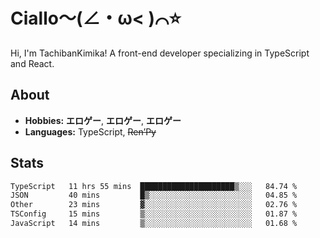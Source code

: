 # Ciallo～(∠・ω< )⌒⭐️

Hi, I'm TachibanKimika! A front-end developer specializing in TypeScript and React.

## About
- **Hobbies:** **エロゲー**, **エロゲー**, **エロゲー**
- **Languages:** TypeScript, ~~Ren’Py~~

## Stats
<!--START_SECTION:waka-->

```txt
TypeScript   11 hrs 55 mins  █████████████████████▒░░░   84.74 %
JSON         40 mins         █▒░░░░░░░░░░░░░░░░░░░░░░░   04.85 %
Other        23 mins         ▓░░░░░░░░░░░░░░░░░░░░░░░░   02.76 %
TSConfig     15 mins         ▒░░░░░░░░░░░░░░░░░░░░░░░░   01.87 %
JavaScript   14 mins         ▒░░░░░░░░░░░░░░░░░░░░░░░░   01.68 %
```

<!--END_SECTION:waka-->

<!-- ![Metrics](https://metrics.lecoq.io/TachibanaKimika?template=classic&base.activity=0&base.community=0&base.repositories=0&languages=1&isocalendar=1&isocalendar.duration=half-year&languages.limit=8&languages.sections=most-used&languages.colors=github&languages.threshold=0%25&languages.indepth=false&languages.recent.load=300&languages.recent.days=14&config.timezone=Asia%2FShanghai)
 -->
